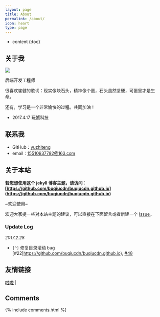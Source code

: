 ```yaml
---
layout: page
title: About
permalink: /about/
icon: heart
type: page
---
```


* content
{:toc}

## 关于我

<div><img src="https://ss1.bdstatic.com/70cFuXSh_Q1YnxGkpoWK1HF6hhy/it/u=2337462660,1057875743&fm=26&gp=0.jpg">
</div>


后端开发工程师

很喜欢崔健的歌词：现实像块石头，精神像个蛋，石头虽然坚硬，可蛋里才是生命。

还有，学习是一个非常愉快的过程。共同加油！

* 2017.4.17 玩蟹科技


## 联系我

* GitHub：[yuzhiteng](https://github.com/buqiucdn)
* email：15510937782@163.com


## 关于本站

**若您想使用这个 jekyll 博客主题，请访问：[https://github.com/buqiucdn/buqiucdn.github.io](https://github.com/buqiucdn/buqiucdn.github.io)**

~欢迎使用~

欢迎大家提一些对本站主题的建议，可以直接在下面留言或者新建一个 [Issue](https://github.com/buqiucdn/buqiucdn.github.io/issues)。

### Update Log

*2017.2.28*

- `[^]` 修复目录滚动 bug [#22]https://github.com/buqiucdn/buqiucdn.github.io), [#48](https://github.com/buqiucdn/buqiucdn.github.io)



## 友情链接

[啦啦](https://buqiucdn.github.io/) \|

## Comments

{% include comments.html %}
